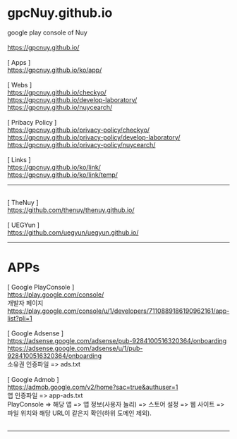 # gpcNuy.github.io
google play console of Nuy
<br>
<br>https://gpcnuy.github.io/
<br>
<br>[ Apps ]
<br>https://gpcnuy.github.io/ko/app/
<br>
<br>[ Webs ]
<br>https://gpcnuy.github.io/checkyo/
<br>https://gpcnuy.github.io/develop-laboratory/
<br>https://gpcnuy.github.io/nuycearch/
<br>
<br>[ Pribacy Policy ]
<br>https://gpcnuy.github.io/privacy-policy/checkyo/
<br>https://gpcnuy.github.io/privacy-policy/develop-laboratory/
<br>https://gpcnuy.github.io/privacy-policy/nuycearch/
<br>
<br>[ Links ]
<br>https://gpcnuy.github.io/ko/link/
<br>https://gpcnuy.github.io/ko/link/temp/
<br><hr>
<br>[ TheNuy ]
<br>https://github.com/thenuy/thenuy.github.io/
<br>
<br>[ UEGYun ]
<br>https://github.com/uegyun/uegyun.github.io/
<br><hr>
# APPs
[ Google PlayConsole ]
<br>https://play.google.com/console/
<br>개발자 페이지
<br>https://play.google.com/console/u/1/developers/7110889186190962161/app-list?pli=1
<br>
<br>[ Google Adsense ]
<br>https://adsense.google.com/adsense/pub-9284100516320364/onboarding
<br>https://adsense.google.com/adsense/u/1/pub-9284100516320364/onboarding
<br>소유권 인증파일 => ads.txt
<br>
<br>[ Google Admob ]
<br>https://admob.google.com/v2/home?sac=true&authuser=1
<br>앱 인증파일 => app-ads.txt
<br>PlayConsole => 해당 앱 => 앱 정보(사용자 늘리) => 스토어 설정 => 웹 사이트 => 파일 위치와 해당 URL이 같은지 확인(하위 도메인 제외).
<br>
<br><hr>
